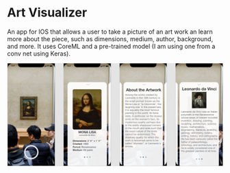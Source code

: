 # Art Visualizer
An app for IOS that allows a user to take a picture of an art work an learn more about the piece, such as dimensions, medium, author, background, and more. It uses CoreML and a pre-trained model (I am using one from a conv net using Keras).

![Screenshots of App](https://github.com/sachinkatyal1329/ArtVisualizer/blob/master/Base.lproj/App_screenshot.png)
